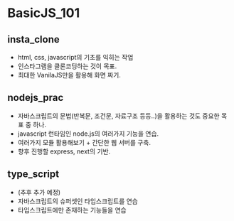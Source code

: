# BasicJS_101

## insta_clone
* html, css, javascript의 기초를 익히는 작업
* 인스타그램을 클론코딩하는 것이 목표.
* 최대한 VanilaJS만을 활용해 화면 짜기.

## nodejs_prac
* 자바스크립트의 문법(반복문, 조건문, 자료구조 등등..)을 활용하는 것도 중요한 목표 중 하나.
* javascript 런타임인 node.js의 여러가지 기능을 연습.
* 여러가지 모듈 활용해보기 + 간단한 웹 서버를 구축.
* 향후 진행할 express, next의 기반.

## type_script
* (추후 추가 예정)
* 자바스크립트의 슈퍼셋인 타입스크립트를 연습
* 타입스크립트에만 존재하는 기능들을 연습